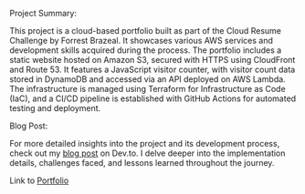 Project Summary:

This project is a cloud-based portfolio built as part of the Cloud Resume Challenge by Forrest Brazeal. It showcases various AWS services and development skills acquired during the process. The portfolio includes a static website hosted on Amazon S3, secured with HTTPS using CloudFront and Route 53. It features a JavaScript visitor counter, with visitor count data stored in DynamoDB and accessed via an API deployed on AWS Lambda. The infrastructure is managed using Terraform for Infrastructure as Code (IaC), and a CI/CD pipeline is established with GitHub Actions for automated testing and deployment.

Blog Post:

For more detailed insights into the project and its development process, check out my [blog post](https://dev.to/jotin2/aws-cloud-resume-challenge-my-first-cloud-project-63e-temp-slug-7053631?preview=2bf499a94a40c9aa798b1c1b3a4aece98f866905af524145d06025899dcdeda5246964e4bb59df1ea25897066be283db4717a89f314bf9fe19217e7b) on Dev.to. I delve deeper into the implementation details, challenges faced, and lessons learned throughout the journey.

Link to [Portfolio](https://joshuaasari.cloud)
